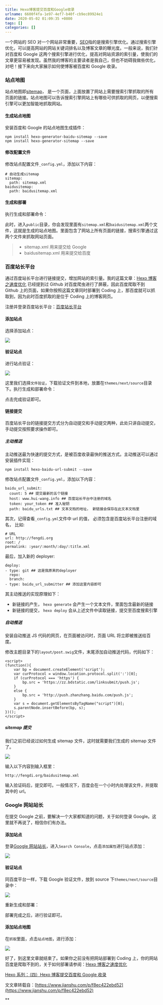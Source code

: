 ```yaml
---
title: Hexo博客提交百度和Google收录
urlname: 6600f4fa-1e97-4ef7-b40f-cb9ec89924e1
date: 2020-05-02 01:09:35 +0800
tags: []
categories: []
---
```


一个网站的 SEO 对一个网站非常重要，[SEO](https://link.jianshu.com/?t=https://baike.baidu.com/item/SEO/102990?fr=aladdin)指的是搜索引擎优化。通过搜索引擎优化，可以提高网站的网站关键词排名以及博客文章的曝光度。一般来说，我们针对百度和 Google 这两个搜索引擎进行优化，提高对网站资源的索引量，使我们的文章更容易被发现。虽然我的博客的主要读者是我自己，但也不妨碍我做些优化，对吧！接下来向大家展示如何使博客被百度和 Google 收录。

### 站点地图

站点地图即[sitemap](https://link.jianshu.com/?t=https://baike.baidu.com/item/sitemap/6241567?fr=aladdin)， 是一个页面，上面放置了网站上需要搜索引擎抓取的所有页面的链接。站点地图可以告诉搜索引擎网站上有哪些可供抓取的网页，以便搜索引擎可以更加智能地抓取网站。

#### 生成站点地图

安装百度和 Google 的站点地图生成插件：

```
npm install hexo-generator-baidu-sitemap --save
npm install hexo-generator-sitemap --save
```

#### 修改配置文件

修改站点配置文件`_config.yml`，添加以下内容：

```
# 自动生成sitemap
sitemap:
  path: sitemap.xml
baidusitemap:
  path: baidusitemap.xml
```

#### 生成和部署

执行生成和部署命令：

此时，进入`public`目录，你会发现里面有`sitemap.xml`和`baidusitemap.xml`两个文件，这就是生成的站点地图。里面包含了网站上所有页面的链接，搜索引擎通过这两个文件来抓取网站页面。

> - sitemap.xml 用来提交给 Google
> - baidusitemap.xml 用来提交给百度

### 百度站长平台

通过百度站长平台进行链接提交，增加网站的索引量。我的这篇文章：[Hexo 博客之速度优化](https://link.jianshu.com/?t=http://fengdi.org/2017/08/07/Hexo%E5%8D%9A%E5%AE%A2%E4%B9%8B%E9%80%9F%E5%BA%A6%E4%BC%98%E5%8C%96.html) 已经提到过 Github 对百度爬虫进行了屏蔽，因此百度爬取不到 Github 上的页面，如果你按照这篇文章同时部署到 Coding 上，那百度就可以抓取到，因为此时百度抓取的是位于 Coding 上的博客网页。

注册并登录百度站长平台：[百度站长平台](https://link.jianshu.com/?t=http://zhanzhang.baidu.com/)

#### 添加站点

选择添加站点：

![](https://upload-images.jianshu.io/upload_images/5635196-9bca3b38a6c1685d.png#alt=)

#### 验证站点

进行站点验证：

![](https://upload-images.jianshu.io/upload_images/5635196-51233e024040d8d7.png#alt=)

这里我们选择`文件验证`，下载验证文件到本地，放置在`themes/next/source`目录下。执行生成和部署命令：

点击完成验证即可。

#### 链接提交

百度站长平台的链接提交方式分为自动提交和手动提交两种，此处只讲自动提交，手动提交按照要求操作即可。

##### 主动推送

主动推送最为快速的提交方式，是被百度收录最快的推送方式。主动推送可以通过安装插件实现：

```
npm install hexo-baidu-url-submit --save
```

修改站点配置文件`_config.yml`，添加以下内容：

```
baidu_url_submit:
  count: 5 ## 提交最新的五个链接
  host: www.hui-wang.info ## 百度站长平台中注册的域名
  token: your_token ## 准入秘钥
  path: baidu_urls.txt ## 文本文档的地址， 新链接会保存在此文本文档里
```

其次，记得查看`_config.yml`文件中 url 的值， 必须包含是百度站长平台注册的域名， 比如:

```
# URL
url: http://fengdi.org
root: /
permalink: :year/:month/:day/:title.xml
```

最后，加入新的 deployer:

```
deploy:
- type: git ## 这是我原来的deployer
  repo:
  branch:
- type: baidu_url_submitter ## 添加这里内容即可
```

其主动推送的实现原理如下：

- 新链接的产生， `hexo generate` 会产生一个文本文件，里面包含最新的链接
- 新链接的提交， `hexo deploy` 会从上述文件中读取链接，提交至百度搜索引擎

##### 自动推送

安装自动推送 JS 代码的网页，在页面被访问时，页面 URL 将立即被推送给百度。

修改主题目录下的`layout/post.swig`文件，末尾添加自动推送代码，代码如下：

```
<script>
(function(){
    var bp = document.createElement('script');
    var curProtocol = window.location.protocol.split(':')[0];
    if (curProtocol === 'https') {
        bp.src = 'https://zz.bdstatic.com/linksubmit/push.js';
    }
    else {
        bp.src = 'http://push.zhanzhang.baidu.com/push.js';
    }
    var s = document.getElementsByTagName("script")[0];
    s.parentNode.insertBefore(bp, s);
})();
</script>
```

##### sitemap 提交

我们之前已经说过如何生成 sitemap 文件，这时就需要我们生成的 sitemap 文件了。

![](https://upload-images.jianshu.io/upload_images/5635196-cfb7e4bd12e2deb8.png#alt=)

输入以下内容到输入框里：

```
http://fengdi.org/baidusitemap.xml
```

输入验证码后，提交即可。一般情况下，百度会在一个小时内处理该文件，并提取其中的 url。

### Google 网站站长

在提交 Google 之前，要解决一个大家都知道的问题，关于如何登录 Google。这里就不再说了，相信你们有办法。

#### 添加站点

登录[Google 网站站长](https://link.jianshu.com/?t=https://www.google.com/webmasters/#?modal_active=none)，进入`Search Console`，点击`添加属性`进行站点添加：

![](https://upload-images.jianshu.io/upload_images/5635196-9a7ce99e3aaaf1a9.png#alt=)

#### 验证站点

同百度平台一样，下载 Google 验证文件，放到 source 下`themes/next/source`目录中：

![](https://upload-images.jianshu.io/upload_images/5635196-2a7e8f527d0b1b42.png#alt=)

重新生成和部署：

部署完成之后，进行验证即可。

#### 添加站点地图

在`抓取`里面，点击`站点地图`，进行添加：

![](https://upload-images.jianshu.io/upload_images/5635196-7071aa22f10e2c28.png#alt=)

好了，到这里文章就结束了。如果你之前没有把网站部署到 Coding 上，你的网站百度是爬取不到的，关于如何部署请参阅：[Hexo 博客之速度优化](https://link.jianshu.com/?t=http://fengdi.org/2017/08/07/Hexo%E5%8D%9A%E5%AE%A2%E4%B9%8B%E9%80%9F%E5%BA%A6%E4%BC%98%E5%8C%96.html)

[Hexo 系列：（四）Hexo 博客提交百度和 Google 收录](https://link.jianshu.com/?t=http://svend.cc/posts/22980/)

文文章转载自：[https://www.jianshu.com/p/f8ec422ebd52](https://www.jianshu.com/p/f8ec422ebd52)

\*\*

[
](https://www.jianshu.com/p/57e22584b277)
